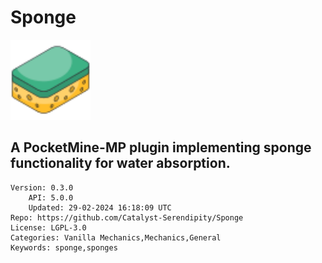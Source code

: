 # Sponge
<img src="https://raw.githubusercontent.com/Catalyst-Serendipity/Sponge/81dd9bcc1969f84150239f75108735ace2bcbd80/assets/sponge.png" width="128" height="128" />

## A PocketMine-MP plugin implementing sponge functionality for water absorption. 
```properties
Version: 0.3.0
    API: 5.0.0
    Updated: 29-02-2024 16:18:09 UTC
Repo: https://github.com/Catalyst-Serendipity/Sponge
License: LGPL-3.0
Categories: Vanilla Mechanics,Mechanics,General
Keywords: sponge,sponges
```